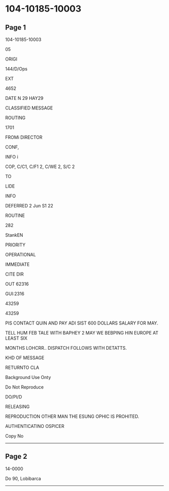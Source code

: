 # 104-10185-10003

## Page 1

104-10185-10003

05

ORIGI

144/D/Ops

EXT

4652

DATE N 29 HAY29

CLASSIFIED MESSAGE

ROUTING

1701

FROMi DIRECTOR

CONF,

INFO i

COP, C/C1, C/F1 2, C/WE 2, S/C 2

TO

LIDE

INFO

DEFERRED 2 Jun S1 22

ROUTINE

282

StankEN

PRIORITY

OPERATIONAL

IMMEDIATE

CITE DIR

OUT 62316

GUI:2316

43259

43259

PIS CONTACT QUIN AND PAY ADI SIST 600 DOLLARS SALARY FOR MAY.

TELL HUM FEB TALE WITH BAPHEY 2 MAY WE BEBPING HIN EUROPE AT LEAST SIX

MONTHS LOHCRR.. DISPATCH FOLLOWS WITH DETATTS.

KHD OF MESSAGE

RETURNTO CLA

Background Use Onty

Do Not Reproduce

DO/PI/D

RELEASING

REPRODUCTION OTHER MAN THE ESUNG OPHIC IS PROHITED.

AUTHENTICATINO OSPICER

Copy No

---

## Page 2

14-0000

Do 90, Lobibarca

---

